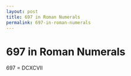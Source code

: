 ```yaml
---
layout: post
title: 697 in Roman Numerals
permalink: 697-in-roman-numerals
---
```


# 697 in Roman Numerals

697 = DCXCVII
